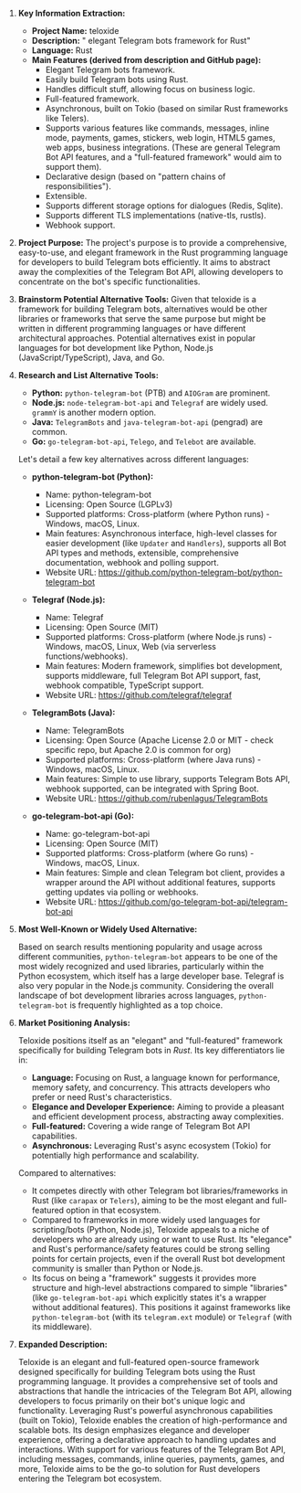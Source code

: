 1.  **Key Information Extraction:**
    *   **Project Name:** teloxide
    *   **Description:** " elegant Telegram bots framework for Rust"
    *   **Language:** Rust
    *   **Main Features (derived from description and GitHub page):**
        *   Elegant Telegram bots framework.
        *   Easily build Telegram bots using Rust.
        *   Handles difficult stuff, allowing focus on business logic.
        *   Full-featured framework.
        *   Asynchronous, built on Tokio (based on similar Rust frameworks like Telers).
        *   Supports various features like commands, messages, inline mode, payments, games, stickers, web login, HTML5 games, web apps, business integrations. (These are general Telegram Bot API features, and a "full-featured framework" would aim to support them).
        *   Declarative design (based on "pattern chains of responsibilities").
        *   Extensible.
        *   Supports different storage options for dialogues (Redis, Sqlite).
        *   Supports different TLS implementations (native-tls, rustls).
        *   Webhook support.

2.  **Project Purpose:**
    The project's purpose is to provide a comprehensive, easy-to-use, and elegant framework in the Rust programming language for developers to build Telegram bots efficiently. It aims to abstract away the complexities of the Telegram Bot API, allowing developers to concentrate on the bot's specific functionalities.

3.  **Brainstorm Potential Alternative Tools:**
    Given that teloxide is a framework for building Telegram bots, alternatives would be other libraries or frameworks that serve the same purpose but might be written in different programming languages or have different architectural approaches. Potential alternatives exist in popular languages for bot development like Python, Node.js (JavaScript/TypeScript), Java, and Go.

4.  **Research and List Alternative Tools:**

    *   **Python:** `python-telegram-bot` (PTB) and `AIOGram` are prominent.
    *   **Node.js:** `node-telegram-bot-api` and `Telegraf` are widely used. `grammY` is another modern option.
    *   **Java:** `TelegramBots` and `java-telegram-bot-api` (pengrad) are common.
    *   **Go:** `go-telegram-bot-api`, `Telego`, and `Telebot` are available.

    Let's detail a few key alternatives across different languages:

    *   **python-telegram-bot (Python):**
        *   Name: python-telegram-bot
        *   Licensing: Open Source (LGPLv3)
        *   Supported platforms: Cross-platform (where Python runs) - Windows, macOS, Linux.
        *   Main features: Asynchronous interface, high-level classes for easier development (like `Updater` and `Handlers`), supports all Bot API types and methods, extensible, comprehensive documentation, webhook and polling support.
        *   Website URL: https://github.com/python-telegram-bot/python-telegram-bot

    *   **Telegraf (Node.js):**
        *   Name: Telegraf
        *   Licensing: Open Source (MIT)
        *   Supported platforms: Cross-platform (where Node.js runs) - Windows, macOS, Linux, Web (via serverless functions/webhooks).
        *   Main features: Modern framework, simplifies bot development, supports middleware, full Telegram Bot API support, fast, webhook compatible, TypeScript support.
        *   Website URL: https://github.com/telegraf/telegraf

    *   **TelegramBots (Java):**
        *   Name: TelegramBots
        *   Licensing: Open Source (Apache License 2.0 or MIT - check specific repo, but Apache 2.0 is common for org)
        *   Supported platforms: Cross-platform (where Java runs) - Windows, macOS, Linux.
        *   Main features: Simple to use library, supports Telegram Bots API, webhook supported, can be integrated with Spring Boot.
        *   Website URL: https://github.com/rubenlagus/TelegramBots

    *   **go-telegram-bot-api (Go):**
        *   Name: go-telegram-bot-api
        *   Licensing: Open Source (MIT)
        *   Supported platforms: Cross-platform (where Go runs) - Windows, macOS, Linux.
        *   Main features: Simple and clean Telegram bot client, provides a wrapper around the API without additional features, supports getting updates via polling or webhooks.
        *   Website URL: https://github.com/go-telegram-bot-api/telegram-bot-api

5.  **Most Well-Known or Widely Used Alternative:**

    Based on search results mentioning popularity and usage across different communities, `python-telegram-bot` appears to be one of the most widely recognized and used libraries, particularly within the Python ecosystem, which itself has a large developer base. Telegraf is also very popular in the Node.js community. Considering the overall landscape of bot development libraries across languages, `python-telegram-bot` is frequently highlighted as a top choice.

6.  **Market Positioning Analysis:**

    Teloxide positions itself as an "elegant" and "full-featured" framework specifically for building Telegram bots in *Rust*. Its key differentiators lie in:
    *   **Language:** Focusing on Rust, a language known for performance, memory safety, and concurrency. This attracts developers who prefer or need Rust's characteristics.
    *   **Elegance and Developer Experience:** Aiming to provide a pleasant and efficient development process, abstracting away complexities.
    *   **Full-featured:** Covering a wide range of Telegram Bot API capabilities.
    *   **Asynchronous:** Leveraging Rust's async ecosystem (Tokio) for potentially high performance and scalability.

    Compared to alternatives:
    *   It competes directly with other Telegram bot libraries/frameworks in Rust (like `carapax` or `Telers`), aiming to be the most elegant and full-featured option in that ecosystem.
    *   Compared to frameworks in more widely used languages for scripting/bots (Python, Node.js), Teloxide appeals to a niche of developers who are already using or want to use Rust. Its "elegance" and Rust's performance/safety features could be strong selling points for certain projects, even if the overall Rust bot development community is smaller than Python or Node.js.
    *   Its focus on being a "framework" suggests it provides more structure and high-level abstractions compared to simple "libraries" (like `go-telegram-bot-api` which explicitly states it's a wrapper without additional features). This positions it against frameworks like `python-telegram-bot` (with its `telegram.ext` module) or `Telegraf` (with its middleware).

7.  **Expanded Description:**

    Teloxide is an elegant and full-featured open-source framework designed specifically for building Telegram bots using the Rust programming language. It provides a comprehensive set of tools and abstractions that handle the intricacies of the Telegram Bot API, allowing developers to focus primarily on their bot's unique logic and functionality. Leveraging Rust's powerful asynchronous capabilities (built on Tokio), Teloxide enables the creation of high-performance and scalable bots. Its design emphasizes elegance and developer experience, offering a declarative approach to handling updates and interactions. With support for various features of the Telegram Bot API, including messages, commands, inline queries, payments, games, and more, Teloxide aims to be the go-to solution for Rust developers entering the Telegram bot ecosystem.
